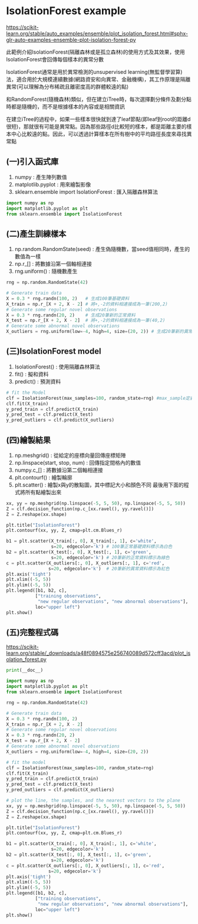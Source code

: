 # **IsolationForest example**
https://scikit-learn.org/stable/auto_examples/ensemble/plot_isolation_forest.html#sphx-glr-auto-examples-ensemble-plot-isolation-forest-py

此範例介紹IsolationForest(隔離森林或是孤立森林)的使用方式及其效果，使用IsolationForest會回傳每個樣本的異常分數

IsolationForest通常是用於異常檢測的unsupervised learning(無監督學習算)法，適合用於大規模連續數據(網路資安和向異常、金融機構)，其工作原理是隔離異常(可以理解為分布稀疏且離密度高的群體較遠的點)

和RandomForest(隨機森林)類似，但在建立iTree時，每次選擇劃分條件及劃分點時都是隨機的，而不是根據樣本的內容或是相關資訊

在建立iTree的過程中，如果一些樣本很快就到達了leaf節點(即leaf到root的距離d很短)，那就很有可能是異常點。因為那些路徑d比較短的樣本，都是距離主要的樣本中心比較遠的點。因此，可以透過計算樣本在所有樹中的平均路徑長度來尋找異常點

## (一)引入函式庫

1. numpy : 產生陣列數值
2. matplotlib.pyplot : 用來繪製影像
3. sklearn.ensemble import IsolationForest : 匯入隔離森林算法
```python
import numpy as np
import matplotlib.pyplot as plt
from sklearn.ensemble import IsolationForest
```
## (二)產生訓練樣本

1. np.random.RandomState(seed) : 產生偽隨機數，當seed值相同時，產生的數值為一樣
2. np.r_[] : 將數據沿第一個軸相連接
3. rng.uniform() : 隨機數產生
```python
rng = np.random.RandomState(42)

# Generate train data
X = 0.3 * rng.randn(100, 2)   # 生成100筆基礎資料
X_train = np.r_[X + 2, X - 2] # 將+,-2的資料相連接成為一筆(200,2)
# Generate some regular novel observations
X = 0.3 * rng.randn(20, 2)    # 生成20筆新的正常資料
X_test = np.r_[X + 2, X - 2]  # 將+,-2的資料相連接成為一筆(40,2)
# Generate some abnormal novel observations
X_outliers = rng.uniform(low=-4, high=4, size=(20, 2)) # 生成20筆新的異常資料，藉由亂數產生
```
## (三)IsolationForest model

1. IsolationForest() : 使用隔離森林算法
2. fit() : 擬和資料
3. predict() : 預測資料
```python
# fit the Model
clf = IsolationForest(max_samples=100, random_state=rng) #max_sample定義每棵樹中的樣本數量、random_state產生隨機數的方式
clf.fit(X_train) 
y_pred_train = clf.predict(X_train) 
y_pred_test = clf.predict(X_test)
y_pred_outliers = clf.predict(X_outliers)
```
## (四)繪製結果

1. np.meshgrid() : 從給定的座標向量回傳座標矩陣
2. np.linspace(start, stop, num) : 回傳指定間格內的數值
3. numpy.c_[] : 將數據沿第二個軸相連接
4. plt.contourf() : 繪製輪廓
5. plt.scatter() : 繪製x與y的散點圖，其中標記大小和顏色不同
最後用下面的程式將所有點繪製出來
```python
xx, yy = np.meshgrid(np.linspace(-5, 5, 50), np.linspace(-5, 5, 50))
Z = clf.decision_function(np.c_[xx.ravel(), yy.ravel()])
Z = Z.reshape(xx.shape)

plt.title("IsolationForest")
plt.contourf(xx, yy, Z, cmap=plt.cm.Blues_r)

b1 = plt.scatter(X_train[:, 0], X_train[:, 1], c='white', 
                 s=20, edgecolor='k') # 100筆正常基礎資料標示為白色
b2 = plt.scatter(X_test[:, 0], X_test[:, 1], c='green',
                 s=20, edgecolor='k') # 20筆新的正常資料標示為綠色
c = plt.scatter(X_outliers[:, 0], X_outliers[:, 1], c='red',
                s=20, edgecolor='k')  # 20筆新的異常資料標示為紅色
plt.axis('tight')
plt.xlim((-5, 5))
plt.ylim((-5, 5))
plt.legend([b1, b2, c],
           ["training observations",
            "new regular observations", "new abnormal observations"],
           loc="upper left")
plt.show()
```
## (五)完整程式碼

https://scikit-learn.org/stable/_downloads/a48f0894575e256740089d572cff3acd/plot_isolation_forest.py
```python
print(__doc__)

import numpy as np
import matplotlib.pyplot as plt
from sklearn.ensemble import IsolationForest

rng = np.random.RandomState(42)

# Generate train data
X = 0.3 * rng.randn(100, 2)
X_train = np.r_[X + 2, X - 2]
# Generate some regular novel observations
X = 0.3 * rng.randn(20, 2)
X_test = np.r_[X + 2, X - 2]
# Generate some abnormal novel observations
X_outliers = rng.uniform(low=-4, high=4, size=(20, 2))

# fit the model
clf = IsolationForest(max_samples=100, random_state=rng)
clf.fit(X_train)
y_pred_train = clf.predict(X_train)
y_pred_test = clf.predict(X_test)
y_pred_outliers = clf.predict(X_outliers)

# plot the line, the samples, and the nearest vectors to the plane
xx, yy = np.meshgrid(np.linspace(-5, 5, 50), np.linspace(-5, 5, 50))
Z = clf.decision_function(np.c_[xx.ravel(), yy.ravel()])
Z = Z.reshape(xx.shape)

plt.title("IsolationForest")
plt.contourf(xx, yy, Z, cmap=plt.cm.Blues_r)

b1 = plt.scatter(X_train[:, 0], X_train[:, 1], c='white',
                 s=20, edgecolor='k')
b2 = plt.scatter(X_test[:, 0], X_test[:, 1], c='green',
                 s=20, edgecolor='k')
c = plt.scatter(X_outliers[:, 0], X_outliers[:, 1], c='red',
                s=20, edgecolor='k')
plt.axis('tight')
plt.xlim((-5, 5))
plt.ylim((-5, 5))
plt.legend([b1, b2, c],
           ["training observations",
            "new regular observations", "new abnormal observations"],
           loc="upper left")
plt.show()
```
